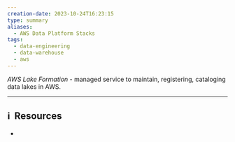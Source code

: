 ```yaml
---
creation-date: 2023-10-24T16:23:15
type: summary
aliases:
  - AWS Data Platform Stacks
tags:
  - data-engineering
  - data-warehouse
  - aws
---
```


*AWS Lake Formation* - managed service to maintain, registering, cataloging data lakes in AWS. 


---
## ℹ️  Resources
- 